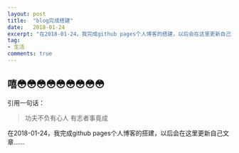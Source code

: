 ```yaml
---
layout: post
title:  "blog完成搭建"
date:   2018-01-24
excerpt: "在2018-01-24，我完成github pages个人博客的搭建，以后会在这里更新自己文章......"
tag:
- 生活
comments: true
---
```


## 嘻😳😳😳😳😳😳😳😳😳

引用一句话：

> 功夫不负有心人  有志者事竟成    

在2018-01-24，我完成github pages个人博客的搭建，以后会在这里更新自己文章......


